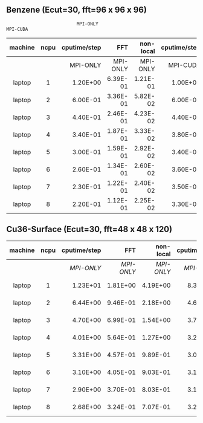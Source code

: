

## Benzene (Ecut=30, fft=96 x 96 x 96) ##

```
                          MPI-ONLY                                    MPI-CUDA
```
			  
| machine 	| ncpu 	| cputime/step 	|      FFT 	| non-local 	| cputime/step 	|      FFT 	| non-local 	|
|:-------:	|:----:	|-------------:	|---------:	|----------:	|-------------:	|---------:	|----------:	|
|               |       | MPI-ONLY      |   MPI-ONLY    | MPI-ONLY      | MPI-CUDA      | MPI-CUDA      | MPI-CUDA      |
|  laptop 	|   1  	|     1.20E+00 	| 6.39E-01 	|  1.21E-01 	| 1.00E+00     	| 5.97E-01 	| 4.48E-02  	|
|  laptop 	|   2  	|     6.00E-01 	| 3.36E-01 	|  5.82E-02 	| 6.00E-01     	| 3.60E-01 	| 2.54E-02  	|
|  laptop 	|   3  	|     4.40E-01 	| 2.46E-01 	|  4.23E-02 	| 4.40E-01     	| 2.69E-01 	| 2.14E-02  	|
|  laptop 	|   4  	|     3.40E-01 	| 1.87E-01 	|  3.33E-02 	| 3.80E-01     	| 2.33E-01 	| 1.89E-02  	|
|  laptop 	|   5  	|     3.00E-01 	| 1.59E-01 	|  2.92E-02 	| 3.40E-01     	| 2.08E-01 	| 1.80E-02  	|
|  laptop 	|   6  	|     2.60E-01 	| 1.34E-01 	|  2.60E-02 	| 3.60E-01     	| 2.24E-01 	| 1.90E-02  	|
|  laptop 	|   7  	|     2.30E-01 	| 1.22E-01 	|  2.40E-02 	| 3.50E-01     	| 2.30E-01 	| 1.93E-02  	|
|  laptop 	|   8  	|     2.20E-01 	| 1.12E-01 	|  2.25E-02 	| 3.30E-01     	| 2.16E-01 	| 2.02E-02  	|


## Cu36-Surface (Ecut=30, fft=48 x 48 x 120) ##
| **machine** 	| **ncpu** 	| **cputime/step** 	|    **FFT** 	| **non-local** 	| **cputime/step** 	|    **FFT** 	| **non-local** 	|
|:-----------:	|:--------:	|-----------------:	|-----------:	|--------------:	|-----------------:	|-----------:	|--------------:	|
|             	|          	| _MPI-ONLY_       	| _MPI-ONLY_ 	| _MPI-ONLY_    	| _MPI-CUDA_       	| _MPI-CUDA_ 	| _MPI-CUDA_    	|
|    laptop   	|     1    	|         1.23E+01 	|   1.81E+00 	|      4.19E+00 	| 8.37E+00         	| 1.79E+00   	| 1.99E-01      	|
|    laptop   	|     2    	|         6.44E+00 	|   9.46E-01 	|      2.18E+00 	| 4.69E+00         	| 1.09E+00   	| 1.65E-01      	|
|    laptop   	|     3    	|         4.70E+00 	|   6.99E-01 	|      1.54E+00 	| 3.70E+00         	| 9.69E-01   	| 2.04E-01      	|
|    laptop   	|     4    	|         4.01E+00 	|   5.64E-01 	|      1.27E+00 	| 3.22E+00         	| 9.12E-01   	| 2.02E-01      	|
|    laptop   	|     5    	|         3.31E+00 	|   4.57E-01 	|      9.89E-01 	| 3.06E+00         	| 8.91E-01   	| 2.03E-01      	|
|    laptop   	|     6    	|         3.10E+00 	|   4.05E-01 	|      9.03E-01 	| 3.12E+00         	| 9.90E-01   	| 2.53E-01      	|
|    laptop   	|     7    	|         2.90E+00 	|   3.70E-01 	|      8.03E-01 	| 3.16E+00         	| 1.10E+00   	| 2.68E-01      	|
|    laptop   	|     8    	|         2.68E+00 	|   3.24E-01 	|      7.07E-01 	| 3.26E+00         	| 1.15E+00   	| 2.61E-01      	|
